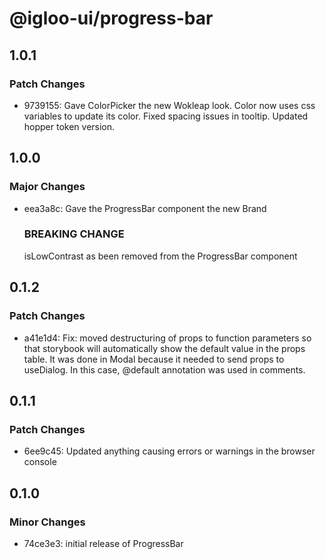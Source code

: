 # @igloo-ui/progress-bar

## 1.0.1

### Patch Changes

- 9739155: Gave ColorPicker the new Wokleap look. Color now uses css variables to update its color. Fixed spacing issues in tooltip. Updated hopper token version.

## 1.0.0

### Major Changes

- eea3a8c: Gave the ProgressBar component the new Brand

  ### BREAKING CHANGE

  isLowContrast as been removed from the ProgressBar component

## 0.1.2

### Patch Changes

- a41e1d4: Fix: moved destructuring of props to function parameters so that storybook will automatically show the default value in the props table. It was done in Modal because it needed to send props to useDialog. In this case, @default annotation was used in comments.

## 0.1.1

### Patch Changes

- 6ee9c45: Updated anything causing errors or warnings in the browser console

## 0.1.0

### Minor Changes

- 74ce3e3: initial release of ProgressBar
